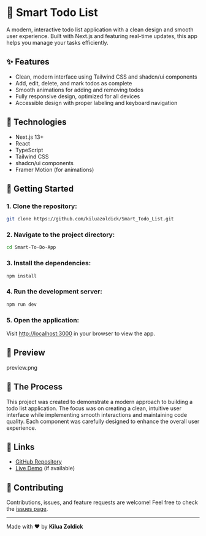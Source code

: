 # 📝 Smart Todo List

A modern, interactive todo list application with a clean design and smooth user experience. Built with Next.js and featuring real-time updates, this app helps you manage your tasks efficiently.

## ✨ Features

- Clean, modern interface using Tailwind CSS and shadcn/ui components
- Add, edit, delete, and mark todos as complete
- Smooth animations for adding and removing todos
- Fully responsive design, optimized for all devices
- Accessible design with proper labeling and keyboard navigation

## 🔧 Technologies

- Next.js 13+
- React
- TypeScript
- Tailwind CSS
- shadcn/ui components
- Framer Motion (for animations)

## 🚀 Getting Started

### 1. Clone the repository:
```bash
git clone https://github.com/kiluazoldick/Smart_Todo_List.git
```

### 2. Navigate to the project directory:
```bash
cd Smart-To-Do-App
```

### 3. Install the dependencies:
```bash
npm install
```

### 4. Run the development server:
```bash
npm run dev
```

### 5. Open the application:
Visit [http://localhost:3000](http://localhost:3000) in your browser to view the app.

## 🎨 Preview

preview.png

## 📝 The Process

This project was created to demonstrate a modern approach to building a todo list application. The focus was on creating a clean, intuitive user interface while implementing smooth interactions and maintaining code quality. Each component was carefully designed to enhance the overall user experience.

## 📌 Links

- [GitHub Repository](https://github.com/kiluazoldick/Smart-To-Do-App)
- [Live Demo](https://your-todo-list-demo-url.vercel.app) (if available)

## 🤝 Contributing

Contributions, issues, and feature requests are welcome! Feel free to check the [issues page](https://github.com/kiluazoldick/Smart-To-Do-App/issues).

---

Made with ❤️ by **Kilua Zoldick**

